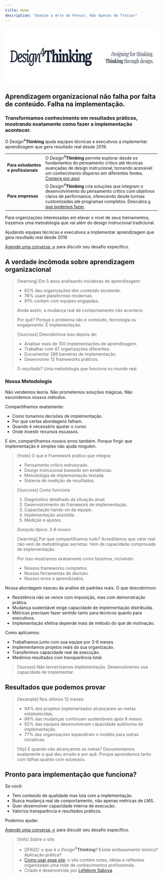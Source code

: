 ```yaml
---
title: Home
description: "Domine a Arte de Pensar, Não Apenas de Treinar"
---
```

<img src="./banner.svg" width="701" height="183">

## Aprendizagem organizacional não falha por falta de conteúdo. Falha na implementação.
### Transformamos conhecimento em resultados práticos, mostrando exatamente como fazer a implementação acontecer.

O *Design*<sup>4</sup>**Thinking** ajuda equipes técnicas e executivos a implementar aprendizagem que gera resultado real desde 2019.

|                                     |                                                                                                                                                                                                                                                              |
| ----------------------------------- | ------------------------------------------------------------------------------------------------------------------------------------------------------------------------------------------------------------------------------------------------------------ |
| **Para estudantes e profissionais** | O *Design*<sup>4</sup>**Thinking** permite explorar desde os fundamentos do pensamento crítico até técnicas avançadas de design instrucional, tornando acessível um conhecimento disperso em diferentes fontes. [Começe por aqui](Para-Profissionais)        |
| **Para empresas**                   | O *Design*<sup>4</sup>**Thinking** cria soluções que integram o desenvolvimento do pensamento crítico com objetivos claros de performance, oferecendo desde turmas customizadas até programas completos. Descubra [o que podemos fazer](Para-Profissionais). |

Para organizações interessadas em elevar o nível de seus treinamentos, trazemos uma metodologia que vai além do design instrucional tradicional. 

Ajudando equipes técnicas e executivos a implementar aprendizagem que gera resultado real desde 2019

[Agende uma conversa →](Contato) para discutir seu desafio específico.
## A verdade incômoda sobre aprendizagem organizacional

>[!warning] Em 5 anos analisando iniciativas de aprendizagem:
>- 82% das organizações têm conteúdo excelente.
>- 76% usam plataformas modernas.
>- 91% contam com equipes engajadas.
>
>Ainda assim, a mudança real de comportamento não acontece.
>
>Por quê? Porque o problema não é conteúdo, tecnologia ou engajamento.
>É implementação.

>[!success] Descobrimos isso depois de:
>- Analisar mais de 100 implementações de aprendizagem.
>- Trabalhar com 47 organizações diferentes.
>- Documentar 286 barreiras de implementação.
>- Desenvolver 12 frameworks práticos.
>
>O resultado? Uma metodologia que funciona no mundo real.

### Nossa Metodologia

Não vendemos teoria. Não prometemos soluções mágicas. Não escondemos nossos métodos.

Compartilhamos exatamente:

*   Como tomamos decisões de implementação.
*   Por que certas abordagens falham.
*   Quando é necessário ajustar o curso.
*   Onde investir recursos escassos.
  
E sim, compartilhamos nossos erros também. Porque fingir que implementação é simples não ajuda ninguém.


>[!note] O que é
>Framework prático que integra:
>- Pensamento crítico estruturado.
>- Design instrucional baseado em evidências.
>- Metodologia de implementação testada.
>- Sistema de medição de resultados.

>[!success] Como funciona
>1. Diagnóstico detalhado da situação atual.
>2. Desenvolvimento do framework de implementação.
>3. Capacitação hands-on da equipe.
>4. Implementação assistida.
>5. Medição e ajustes.
>
>*Duração típica: 3-6 meses*

>[!warning] Por que compartilhamos tudo?
>Acreditamos que valor real não vem de metodologias secretas.
>Vem de capacidade comprovada de implementação.
>
>Por isso mostramos exatamente como fazemos, incluindo:
>- Nossos frameworks completos.
>- Nossas ferramentas de decisão.
>- Nossos erros e aprendizados.


Nossa abordagem nasceu da análise de padrões reais. O que descobrimos:

*   Resistência não se vence com imposição, mas com demonstração prática.
*   Mudança sustentável exige capacidade de implementação distribuída.
*   Métricas precisam fazer sentido tanto para técnicos quanto para executivos.
*   Implementação efetiva depende mais de método do que de motivação.

Como aplicamos:

*   Trabalhamos junto com sua equipe por 3-6 meses.
*   Implementamos projetos reais da sua organização.
*   Transferimos capacidade real de execução.
*   Medimos resultados com transparência total.

>[!sucess] Não terceirizamos implementação. Desenvolvemos sua capacidade de implementar.

## Resultados que podemos provar

>[!example] Nos últimos 12 meses:
>- 94% dos projetos implementados alcançaram as metas estabelecidas.
>- 89% das mudanças continuam sustentáveis após 6 meses.
>- 82% das equipes desenvolveram capacidade autônoma de implementação.
>- 77% das organizações expandiram o modelo para outras iniciativas.

>[!tip] E quando não alcançamos as metas?
>Documentamos exatamente o que deu errado e por quê.
>Porque aprendemos tanto com falhas quanto com sucessos.

## Pronto para implementação que funciona?

Se você:

*   Tem conteúdo de qualidade mas luta com a implementação.
*   Busca mudança real de comportamento, não apenas métricas de LMS.
*   Quer desenvolver capacidade interna de execução.
*   Valoriza transparência e resultados práticos.

Podemos ajudar.

[Agende uma conversa →](Contato) para discutir seu desafio específico.

>[!info] Sobre o site.
>
>- [[FAQ]]: o que é o *Design*<sup>4</sup>**Thinking**? Existe embasamento teórico? Aplicação prática?
>- [Como usar esse site](notes/Sobre-site/Como%20usar%20esse%20site.md): o site contém notas, idéias e reflexões organizadas uma rede de conhecimentos profissionals.
>- Criado e desenvolvido por [Lefebvre Saboya](https://llsaboya.com/pt-br/)


